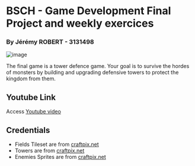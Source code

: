 # BSCH - Game Development Final Project and weekly exercices
### By Jérémy ROBERT - 3131498
![image](https://github.com/JeremyRobert04/3131498-JeremyROBERT-BSCH-GD/assets/72013008/eb566877-ed4c-4a3f-b922-4b78ce2556db)

The final game is a tower defence game.
Your goal is to survive the hordes of monsters by building and upgrading defensive towers to protect the kingdom from them.

## Youtube Link
Access [Youtube video](https://youtu.be/XtdXYAm2xLU)

## Credentials
* Fields Tileset are from [craftpix.net](https://craftpix.net/freebies/free-fields-tileset-pixel-art-for-tower-defense/)
* Towers are from [craftpix.net](https://craftpix.net/freebies/free-archer-towers-pixel-art-for-tower-defense/)
* Enemies Sprites are from [craftpix.net](https://craftpix.net/freebies/free-field-enemies-pixel-art-for-tower-defense/)
